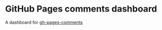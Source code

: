 # GitHub Pages comments dashboard

A dashboard for [gh-pages-comments](https://github.com/mokocchi/gh-pages-comments)
